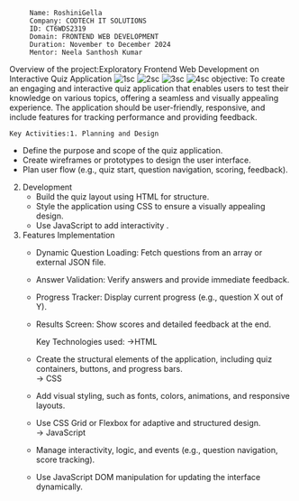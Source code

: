          Name: RoshiniGella
         Company: CODTECH IT SOLUTIONS
         ID: CT6WDS2319 
         Domain: FRONTEND WEB DEVELOPMENT
         Duration: November to December 2024
         Mentor: Neela Santhosh Kumar
Overview of the project:Exploratory Frontend Web Development on Interactive Quiz Application
![1sc](https://github.com/user-attachments/assets/6b1e6d31-ef8c-447f-b081-5cffc9fb5b90)
![2sc](https://github.com/user-attachments/assets/42321bdd-c87d-4ad1-88b9-d6b940a3ff2c)
![3sc](https://github.com/user-attachments/assets/b6acb44f-f0cc-4428-b8ef-9404ccd30a13)
![4sc](https://github.com/user-attachments/assets/843c7f58-f915-4636-8085-9a3a8d51b53d)
objective:
To create an engaging and interactive quiz application that enables users to test their knowledge on various topics, offering a seamless and visually appealing experience. The application should be user-friendly, responsive, and include features for tracking performance and providing feedback.
  
    Key Activities:1. Planning and Design  
   - Define the purpose and scope of the quiz application.  
   - Create wireframes or prototypes to design the user interface.  
   - Plan user flow (e.g., quiz start, question navigation, scoring, feedback).  
2. Development  
   - Build the quiz layout using HTML for structure.  
   - Style the application using CSS to ensure a visually appealing design.  
   - Use JavaScript to add interactivity . 
3. Features Implementation  
   - Dynamic Question Loading: Fetch questions from an array or external JSON file.  
   - Answer Validation: Verify answers and provide immediate feedback.  
   - Progress Tracker: Display current progress (e.g., question X out of Y).  
   - Results Screen: Show scores and detailed feedback at the end.
     
      Key Technologies used:
  ->HTML
   - Create the structural elements of the application, including quiz containers, buttons, and progress bars.  
  -> CSS
   - Add visual styling, such as fonts, colors, animations, and responsive layouts.  
   - Use CSS Grid or Flexbox for adaptive and structured design.  
-> JavaScript
   - Manage interactivity, logic, and events (e.g., question navigation, score tracking).  
   - Use JavaScript DOM manipulation for updating the interface dynamically.

